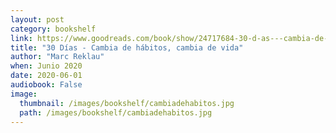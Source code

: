 ```yaml
---
layout: post
category: bookshelf
link: https://www.goodreads.com/book/show/24717684-30-d-as---cambia-de-h-bitos-cambia-de-vida
title: "30 Días - Cambia de hábitos, cambia de vida"
author: "Marc Reklau"
when: Junio 2020
date: 2020-06-01
audiobook: False
image:
  thumbnail: /images/bookshelf/cambiadehabitos.jpg
  path: /images/bookshelf/cambiadehabitos.jpg
---
```

